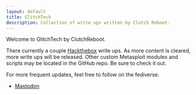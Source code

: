 ```yaml
---
layout: default
title: GlitchTech
description: Collection of write ups written by Clutch Reboot.
---
```


Welcome to GlitchTech by ClutchReboot.

There currently a couple [Hackthebox](https://hackthebox.com/) write ups.
As more content is cleared, more write ups will be released.
Other custom Metasploit modules and scripts may be located in the GitHub repo. Be sure to check it out.

For more frequent updates, feel free to follow on the fediverse.

- <a rel="me" href="https://defcon.social/@clutch_reboot">Mastodon</a>
